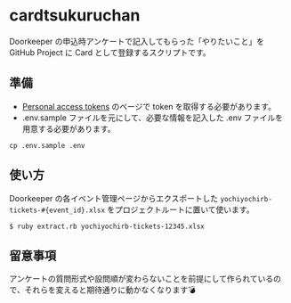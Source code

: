 # cardtsukuruchan

Doorkeeper の申込時アンケートで記入してもらった「やりたいこと」を GitHub Project に Card として登録するスクリプトです。

## 準備

- [Personal access tokens](https://github.com/settings/token://github.com/settings/tokens) のページで token を取得する必要があります。
- .env.sample ファイルを元にして、必要な情報を記入した .env ファイルを用意する必要があります。

```shell
cp .env.sample .env
```

## 使い方

Doorkeeper の各イベント管理ページからエクスポートした `yochiyochirb-tickets-#{event_id}.xlsx` をプロジェクトルートに置いて使います。

```shell
$ ruby extract.rb yochiyochirb-tickets-12345.xlsx
```

## 留意事項

アンケートの質問形式や設問順が変わらないことを前提にして作られているので、それらを変えると期待通りに動かなくなります:bomb:
